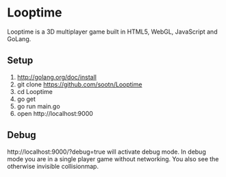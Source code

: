 Looptime
========

Looptime is a 3D multiplayer game built in HTML5, WebGL, JavaScript and GoLang.


Setup
-----

1. http://golang.org/doc/install
2. git clone https://github.com/sootn/Looptime
3. cd Looptime
4. go get
5. go run main.go
6. open http://localhost:9000


Debug
-----

http://localhost:9000/?debug=true will activate debug mode.
In debug mode you are in a single player game without networking. You also see the otherwise invisible collisionmap.

